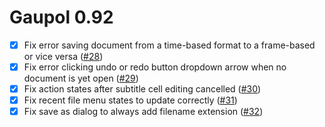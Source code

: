 Gaupol 0.92
===========

* [x] Fix error saving document from a time-based format to a
      frame-based or vice versa ([#28][])
* [x] Fix error clicking undo or redo button dropdown arrow when no
      document is yet open ([#29][])
* [x] Fix action states after subtitle cell editing cancelled ([#30][])
* [x] Fix recent file menu states to update correctly ([#31][])
* [x] Fix save as dialog to always add filename extension ([#32][])

[#28]: https://github.com/otsaloma/gaupol/issues/28
[#29]: https://github.com/otsaloma/gaupol/issues/29
[#30]: https://github.com/otsaloma/gaupol/issues/30
[#31]: https://github.com/otsaloma/gaupol/issues/31
[#32]: https://github.com/otsaloma/gaupol/issues/32
